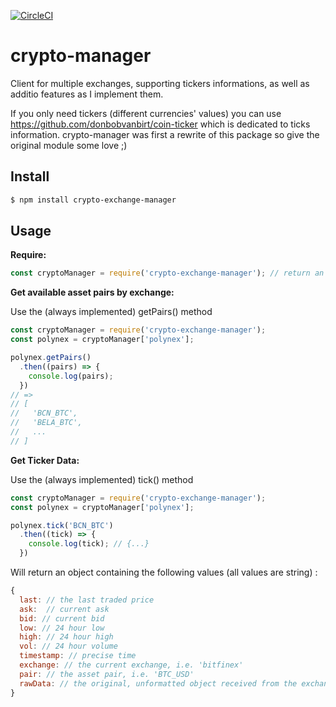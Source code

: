 [![CircleCI](https://circleci.com/gh/azukaar/crypto-exchange-manager.svg?style=svg)](https://circleci.com/gh/azukaar/crypto-exchange-manager)

# crypto-manager

Client for multiple exchanges, supporting tickers informations, as well as additio features as I implement them. 

If you only need tickers (different currencies' values) you can use https://github.com/donbobvanbirt/coin-ticker which is dedicated to ticks information. crypto-manager was first a rewrite of this package so give the original module some love ;)

## Install

```bash
$ npm install crypto-exchange-manager
```

## Usage
**Require:**
```js
const cryptoManager = require('crypto-exchange-manager'); // return an array of available exchanges
```

**Get available asset pairs by exchange:**

Use the (always implemented) getPairs() method

```js
const cryptoManager = require('crypto-exchange-manager');
const polynex = cryptoManager['polynex'];

polynex.getPairs()
  .then((pairs) => {
    console.log(pairs);
  })
// =>
// [
//   'BCN_BTC',
//   'BELA_BTC',
//   ...
// ]
```

**Get Ticker Data:**

Use the (always implemented) tick() method

```js
const cryptoManager = require('crypto-exchange-manager');
const polynex = cryptoManager['polynex'];

polynex.tick('BCN_BTC')
  .then((tick) => {
    console.log(tick); // {...}
  })
```

Will return an object containing the following values (all values are string) :

```js
{
  last: // the last traded price
  ask:  // current ask
  bid: // current bid
  low: // 24 hour low
  high: // 24 hour high
  vol: // 24 hour volume
  timestamp: // precise time
  exchange: // the current exchange, i.e. 'bitfinex'
  pair: // the asset pair, i.e. 'BTC_USD'
  rawData: // the original, unformatted object received from the exchange api. Differs by exchange.
}
```
